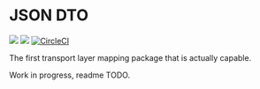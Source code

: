# JSON DTO

![](https://img.shields.io/npm/v/json-dto.svg) ![](https://img.shields.io/npm/dt/json-dto.svg) [![CircleCI](https://circleci.com/gh/abuinitski/json-dto/tree/master.svg?style=svg)](https://circleci.com/gh/abuinitski/json-dto/tree/master)

The first transport layer mapping package that is actually capable.

Work in progress, readme TODO.
